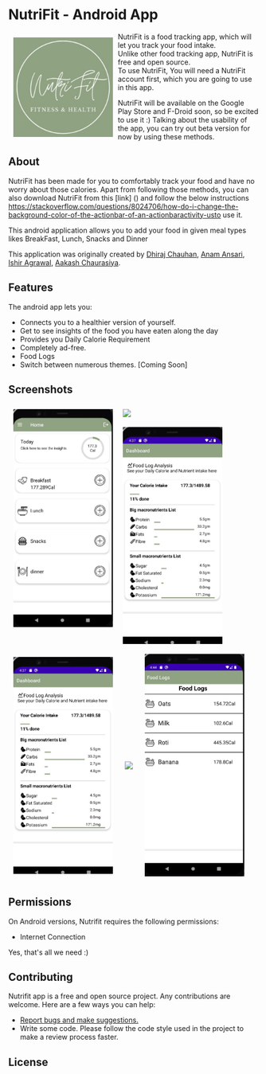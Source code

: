 # NutriFit - Android App
<!-- This app helps track food intake and helps to figure out your diet.
 -->
<img src ="app/src/main/ic_launcher-playstore.png" align="left"
width="200" hspace="10" vspace="10">

NutriFit is a food tracking app, which will let you track your food intake.  
Unlike other food tracking app, NutriFit is free and open source.  
To use NutriFit, You will need a NutriFit account first, which you are going to use in this app.

NutriFit will be available on the Google Play Store and F-Droid soon, so be excited to use it :)
Talking about the usability of the app, you can try out beta version for now by using these methods.
  
## About

NutriFit has been made for you to comfortably track your food and have no worry about those calories.
Apart from following those methods, you can also download NutriFit from this [link] () and follow the below instructions https://stackoverflow.com/questions/8024706/how-do-i-change-the-background-color-of-the-actionbar-of-an-actionbaractivity-usto use it.

This android application allows you to add your food in given meal types likes BreakFast, Lunch, Snacks and Dinner

This application was originally created by [Dhiraj Chauhan](https://github.com/cdhiraj40), [Anam Ansari](https://github.com/anamansari062), [Ishir Agrawal](https://github.com/ishir21), [Aakash Chaurasiya](https://github.com/akki2021).

## Features

The android app lets you:
- Connects you to a healthier version of yourself.
- Get to see insights of the food you have eaten along the day
- Provides you Daily Calorie Requirement
- Completely ad-free.
- Food Logs 
- Switch between numerous themes. [Coming Soon]

## Screenshots

[<img src="/assets/home.jpg" align="left"
width="200"
    hspace="10" vspace="10">](/assets/home.png)
[<img src="/assets/add_breakfast.jpg" align="center"
width="200"
    hspace="10" vspace="10">](/assets/add_breakfast.jpg)  
[<img src="/assets/dashboard.jpg" align="center"
width="200"
    hspace="10" vspace="10">](/assets/dashboard.jpg)
[<img src="/assets/dashboard.jpg" align="center"
width="200"
    hspace="10" vspace="10">](/assets/dashboard.jpg)
[<img src="/assets/no_foood_dashboard.jpg" align="center"
width="200"
    hspace="10" vspace="10">](/assets/no_foood_dashboard.jpg)
[<img src="/assets/food_logs.jpg" align="center"
width="200"
    hspace="10" vspace="10">](/assets/food_logs.jpg)
## Permissions

On Android versions, Nutrifit requires the following permissions:
- Internet Connection

Yes, that's all we need :)

## Contributing

Nutrifit app is a free and open source project. Any contributions are welcome. Here are a few ways you can help:
 * [Report bugs and make suggestions.](https://github.com/anamansari062/NutritionApp/issues)
 * Write some code. Please follow the code style used in the project to make a review process faster.

## License
